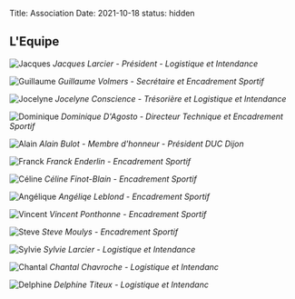 Title:  Association
Date: 2021-10-18
status: hidden

## L'Equipe

![Jacques](/images/jlarcier.jpg)
*Jacques Larcier - Président - Logistique et Intendance*

![Guillaume](/images/gvolmers.jpg)
*Guillaume Volmers - Secrétaire et Encadrement Sportif*

![Jocelyne](/images/jconscience.jpg)
*Jocelyne Conscience - Trésorière et Logistique et Intendance*

![Dominique](/images/ddagosto.jpg)
*Dominique D'Agosto - Directeur Technique et Encadrement Sportif*

![Alain](/images/abulot.jpg)
*Alain Bulot - Membre d'honneur - Président DUC Dijon*

![Franck](/images/fenderlin.jpg)
*Franck Enderlin - Encadrement Sportif*

![Céline](/images/cfinot.jpg)
*Céline Finot-Blain - Encadrement Sportif*

![Angélique](/images/aleblond.jpg)
*Angéliqe Leblond - Encadrement Sportif*

![Vincent](/images/vponthonne.jpg)
*Vincent Ponthonne - Encadrement Sportif*

![Steve](/images/smoulys.jpg)
*Steve Moulys - Encadrement Sportif*

![Sylvie](/images/slarcier.jpg)
*Sylvie Larcier - Logistique et Intendance*

![Chantal](/images/cchavroche.jpg)
*Chantal Chavroche - Logistique et Intendanc*

![Delphine](/images/dtiteux.jpg)
*Delphine Titeux - Logistique et Intendanc*

